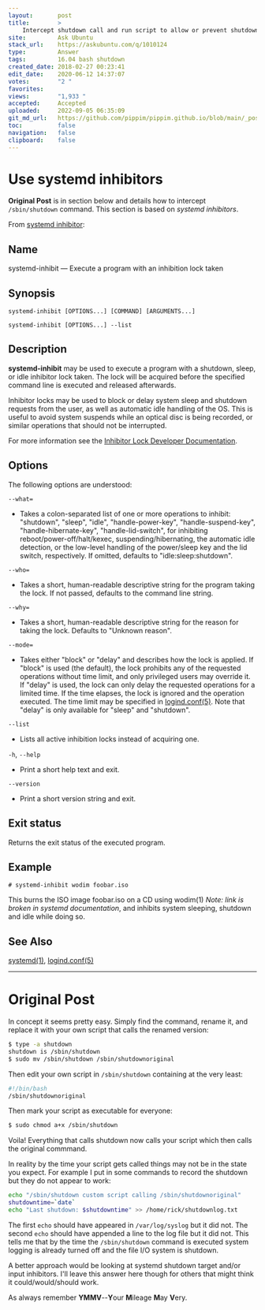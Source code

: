 ```yaml
---
layout:       post
title:        >
    Intercept shutdown call and run script to allow or prevent shutdown
site:         Ask Ubuntu
stack_url:    https://askubuntu.com/q/1010124
type:         Answer
tags:         16.04 bash shutdown
created_date: 2018-02-27 00:23:41
edit_date:    2020-06-12 14:37:07
votes:        "2 "
favorites:    
views:        "1,933 "
accepted:     Accepted
uploaded:     2022-09-05 06:35:09
git_md_url:   https://github.com/pippim/pippim.github.io/blob/main/_posts/2018/2018-02-27-Intercept-shutdown-call-and-run-script-to-allow-or-prevent-shutdown.md
toc:          false
navigation:   false
clipboard:    false
---
```


# Use systemd inhibitors

**Original Post** is in section below and details how to intercept `/sbin/shutdown` command. This section is based on *systemd inhibitors*.

From [systemd inhibitor][1]:

## Name

systemd-inhibit — Execute a program with an inhibition lock taken

## Synopsis

`systemd-inhibit [OPTIONS...] [COMMAND] [ARGUMENTS...]`

`systemd-inhibit [OPTIONS...] --list`

## Description

**systemd-inhibit** may be used to execute a program with a shutdown, sleep, or idle inhibitor lock taken. The lock will be acquired before the specified command line is executed and released afterwards.

Inhibitor locks may be used to block or delay system sleep and shutdown requests from the user, as well as automatic idle handling of the OS. This is useful to avoid system suspends while an optical disc is being recorded, or similar operations that should not be interrupted.

For more information see the [Inhibitor Lock Developer Documentation][2].

## Options

The following options are understood:

`--what=`

 -   Takes a colon-separated list of one or more operations to inhibit: "shutdown", "sleep", "idle", "handle-power-key", "handle-suspend-key", "handle-hibernate-key", "handle-lid-switch", for inhibiting reboot/power-off/halt/kexec, suspending/hibernating, the automatic idle detection, or the low-level handling of the power/sleep key and the lid switch, respectively. If omitted, defaults to "idle:sleep:shutdown".

`--who=`

 -   Takes a short, human-readable descriptive string for the program taking the lock. If not passed, defaults to the command line string.

`--why=`

 -   Takes a short, human-readable descriptive string for the reason for taking the lock. Defaults to "Unknown reason".

`--mode=`

 -   Takes either "block" or "delay" and describes how the lock is applied. If "block" is used (the default), the lock prohibits any of the requested operations without time limit, and only privileged users may override it. If "delay" is used, the lock can only delay the requested operations for a limited time. If the time elapses, the lock is ignored and the operation executed. The time limit may be specified in [logind.conf(5)][3]. Note that "delay" is only available for "sleep" and "shutdown".

`--list`

 -   Lists all active inhibition locks instead of acquiring one.

`-h`, `--help`

 -   Print a short help text and exit. 

`--version`

 -   Print a short version string and exit.

## Exit status

Returns the exit status of the executed program.

## Example

`# systemd-inhibit wodim foobar.iso`

This burns the ISO image foobar.iso on a CD using wodim(1) *Note: link is broken in systemd documentation*, and inhibits system sleeping, shutdown and idle while doing so.

## See Also

[systemd(1)][4], [logind.conf(5)][3] 

----------

# Original Post

In concept it seems pretty easy. Simply find the command, rename it, and replace it with your own script that calls the renamed version:



``` bash
$ type -a shutdown
shutdown is /sbin/shutdown
$ sudo mv /sbin/shutdown /sbin/shutdownoriginal
```

Then edit your own script in `/sbin/shutdown` containing at the very least:

``` bash
#!/bin/bash
/sbin/shutdownoriginal
```

Then mark your script as executable for everyone:

``` bash
$ sudo chmod a+x /sbin/shutdown
```

Voila! Everything that calls shutdown now calls your script which then calls the original commmand.

In reality by the time your script gets called things may not be in the state you expect. For example I put in some commands to record the shutdown but they do not appear to work:

``` bash
echo "/sbin/shutdown custom script calling /sbin/shutdownoriginal"
shutdowntime=`date`
echo "Last shutdown: $shutdowntime" >> /home/rick/shutdownlog.txt
```

The first `echo` should have appeared in `/var/log/syslog` but it did not. The second `echo` should have appended a line to the log file but it did not. This tells me that by the time the `/sbin/shutdown` command is executed system logging is already turned off and the file I/O system is shutdown.

A better approach would be looking at systemd shutdown target and/or input inhibitors. I'll leave this answer here though for others that might think it could/would/should work.

As always remember **YMMV**--**Y**our **M**ileage **M**ay **V**ery.


  [1]: https://www.freedesktop.org/software/systemd/man/systemd-inhibit.html
  [2]: https://www.freedesktop.org/wiki/Software/systemd/inhibit/
  [3]: https://www.freedesktop.org/software/systemd/man/logind.conf.html#
  [4]: https://www.freedesktop.org/software/systemd/man/systemd.html#
